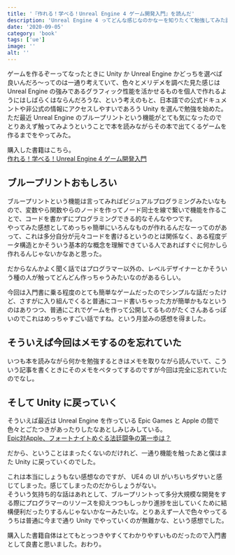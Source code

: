 ```yaml
---
title: '『作れる！学べる！Unreal Engine 4 ゲーム開発入門』を読んだ'
description: 'Unreal Engine 4 ってどんな感じなのかなーを知りたくて勉強してみた話。'
date: '2020-09-05'
category: 'book'
tags: ['ue']
image: ''
alt: ''
---
```


ゲームを作るぞーってなったときに Unity か Unreal Engine かどっちを選べば良いんだろ～ってのは一通り考えていて、色々とメリデメを調べた見た感じは Unreal Engine の強みであるグラフィック性能を活かせるものを個人で作れるようにはしばらくはならんだろうな、という考えのもと、日本語での公式ドキュメントや非公式の情報にアクセスしやすいであろう Unity を選んで勉強を始めた。  
ただ最近 Unreal Engine のブループリントという機能がとても気になったのでとりあえず触ってみようということで本を読みながらその本で出てくるゲームを作るまでをやってみた。

購入した書籍はこちら。  
[作れる！学べる！Unreal Engine 4 ゲーム開発入門](https://www.amazon.co.jp/dp/B01N6RREDL)

## ブループリントおもしろい

ブループリントという機能は言ってみればビジュアルプログラミングみたいなもので、変数やら関数やらのノードを作ってノード同士を線で繋いで機能を作ることで、コードを書かずにプログラミングできる的なそんなやつです。  
やってみた感想としてめっちゃ簡単にいろんなものが作れるんだなーってのがあって、これは多分自分が元々コードを書けるというのとは関係なく、ある程度データ構造とかそういう基本的な概念を理解できている人であればすぐに何かしら作れるんじゃないかなあと思った。

だからなんかよく聞く話ではプログラマー以外の、レベルデザイナーとかそういう種の人が触ってどんどん作っちゃうみたいなのがあるらしい。

今回は入門書に乗る程度のとても簡単なゲームだったのでシンプルな話だったけど、さすがに入り組んでくると普通にコード書いちゃった方が簡単かもなというのはありつつ、普通にこれでゲームを作って公開してるものがたくさんあるっぽいのでこれはめっちゃすごい話ですね。という月並みの感想を得ました。

## そういえば今回はメモするのを忘れていた

いつも本を読みながら何かを勉強するときはメモを取りながら読んでいて、こういう記事を書くときにそのメモをペタってするのですが今回は完全に忘れていたのでなし。

## そして Unity に戻っていく

そういえば最近は Unreal Engine を作っている Epic Games と Apple の間で色々とごたつきがあったりしたなあとしみじみしている。  
[Epic対Apple、フォートナイトめぐる法廷闘争の第一歩は？](https://japan.cnet.com/article/35159113/)

だから、ということはまったくないのだけれど、一通り機能を触ったあと僕はまた Unity に戻っていくのでした。

これは本当にしょうもない感想なのですが、 UE4 の UI がいちいちダサいと感じてしまった。感じてしまったのだからしょうがない。  
そういう気持ち的な話はあれとして、ブループリントって多分大規模な開発をする際にプログラマーのリソースを抑えつつもしっかり進捗を出していくために結構便利だったりするんじゃないかなーみたいな。とりあえず一人で色々やってるうちは普通に今まで通り Unity でやっていくのが無難かな、という感想でした。

購入した書籍自体はとてもとっつきやすくてわかりやすいものだったので入門書として良書と思いました。おわり。
